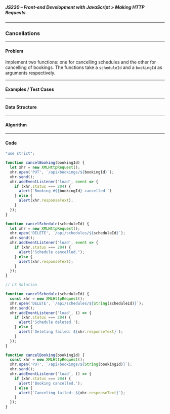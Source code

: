 ##### JS230 – Front-end Development with JavaScript > Making HTTP Requests

---

### Cancellations

---

#### Problem

Implement two functions: one for cancelling schedules and the other for cancelling of bookings. The functions take a `scheduleId` and a `bookingId` as arguments respectively.  

---

#### Examples / Test Cases



---

#### Data Structure



---

#### Algorithm



---

#### Code

```javascript
"use strict";

function cancelBooking(bookingId) {
  let xhr = new XMLHttpRequest();
  xhr.open('PUT', `/api/bookings/${bookingId}`);
  xhr.send();
  xhr.addEventListener('load', event => {
    if (xhr.status === 204) {
      alert(`Booking #${bookingId} cancelled.`)
    } else {
      alert(xhr.responseText);
    }
  });
}

function cancelSchedule(scheduleId) {
  let xhr = new XMLHttpRequest();
  xhr.open('DELETE', `/api/schedules/${scheduleId}`);
  xhr.send();
  xhr.addEventListener('load', event => {
    if (xhr.status === 204) {
      alert("Schedule cancelled.");
    } else {
      alert(xhr.responseText);
    }
  });
}

// LS Solution

function cancelSchedule(scheduleId) {
  const xhr = new XMLHttpRequest();
  xhr.open('DELETE', `/api/schedules/${String(scheduleId)}`);
  xhr.send();
  xhr.addEventListener('load', () => {
    if (xhr.status === 204) {
      alert('Schedule deleted.');
    } else {
      alert(`Deleting failed: ${xhr.responseText}`);
    }
  });
}

function cancelBooking(bookingId) {
  const xhr = new XMLHttpRequest();
  xhr.open('PUT', `/api/bookings/${String(bookingId)}`);
  xhr.send();
  xhr.addEventListener('load', () => {
    if (xhr.status === 204) {
      alert('Booking cancelled.');
    } else {
      alert(`Canceling failed: ${xhr.responseText}`);
    }
  });
}

```



